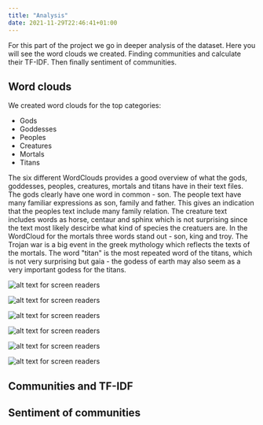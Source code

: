 ```yaml
---
title: "Analysis"
date: 2021-11-29T22:46:41+01:00
---
```


For this part of the project we go in deeper analysis of the dataset. Here you will see the word clouds we created. Finding communities and calculate their TF-IDF. Then finally sentiment of communities. 

## Word clouds
We created word clouds for the top categories: 
- Gods
- Goddesses
- Peoples
- Creatures
- Mortals
- Titans

The six different WordClouds provides a good overview of what the gods, goddesses, peoples, creatures, mortals and titans have in their text files. The gods clearly have one word in common - son. The people text have many familiar expressions as son, family and father. This gives an indication that the peoples text include many family relation. The creature text includes words as horse, centaur and sphinx which is not surprising since the text most likely descirbe what kind of species the creatuers are. In the WordCloud for the mortals three words stand out - son, king and troy. The Trojan war is a big event in the greek mythology which reflects the texts of the mortals. The word "titan" is the most repeated word of the titans, which is not very surprising but gaia - the godess of earth may also seem as a very important godess for the titans. 

![alt text for screen readers](/images/gods_wc.png "Gods Word Cloud")

![alt text for screen readers](/images/goddess_wc.png "Goddess Word Cloud")

![alt text for screen readers](/images/people_wc.png "People Word Cloud")

![alt text for screen readers](/images/creatures_wc.png "Creatures Word Cloud")

![alt text for screen readers](/images/mortal_wc.png "Mortals Word Cloud")

![alt text for screen readers](/images/titan_wc.png "Titans Word Cloud")

## Communities and TF-IDF

## Sentiment of communities

